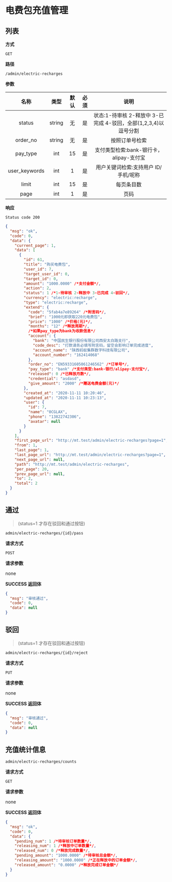 # 电费包充值管理

## 列表

**方式**

`GET`

**路径**

`/admin/electric-recharges`

**参数**

|     名称      |  类型  | 默认 | 必须 |                              说明                               |
| :-----------: | :----: | :--: | :--: | :-------------------------------------------------------------: |
|    status     | string |  无  |  是  | 状态:1-待审核 2-释放中 3-已完成 4-驳回，全部(1,2,3,4)以逗号分割 |
|   order_no    | string |  无  |  是  |                         按照订单号检索                          |
|   pay_type    |  int   |  15  |  是  |             支付类型检索:bank-银行卡，alipay-支付宝             |
| user_keywords |  int   |  1   |  是  |              用户关键词检索:支持用户 ID/手机/呢称               |
|     limit     |  int   |  15  |  是  |                           每页条目数                            |
|     page      |  int   |  1   |  是  |                              页码                               |

**响应**

`Status code 200`

```json
{
  "msg": "ok",
  "code": 0,
  "data": {
    "current_page": 1,
    "data": [
      {
        "id": 61,
        "title": "购买电费包",
        "user_id": 7,
        "target_user_id": 0,
        "target_id": 0,
        "amount": "1000.0000" /*支付金额*/,
        "action": 2,
        "status": 1 /*1-待审核 2-释放中 3-已完成 4-驳回*/,
        "currency": "electric:recharge",
        "type": "electric:recharge",
        "extend": {
          "code": "5fab4a7e89264" /*附言码*/,
          "brief": "1000元即获取220元电费包",
          "price": "1000" /*价格(元)*/,
          "months": "12" /*释放周期*/,
          /*如果pay_type为bank为收款信息*/
          "account": {
            "bank": "中国民生银行股份有限公司西安太白路支行",
            "code_desc": "打款请务必填写附言码，留空会影响订单完成进度",
            "account_name": "陕西蚂蚁集群数字科技有限公司",
            "account_number": "162414068"
          },
          "order_no": "EN59331605061246562" /*订单号*/,
          "pay_type": "bank" /*支付类型:bank-银行/alipay-支付宝*/,
          "released": 0 /*已释放月数*/,
          "credential": "asdasd",
          "give_amount": "2000" /*赠送电费金额(元)*/
        },
        "created_at": "2020-11-11 10:20:46",
        "updated_at": "2020-11-11 10:23:13",
        "user": {
          "id": 7,
          "name": "0CGLAX",
          "phone": "13822742306",
          "avatar": null
        }
      }
    ],
    "first_page_url": "http://mt.test/admin/electric-recharges?page=1",
    "from": 1,
    "last_page": 1,
    "last_page_url": "http://mt.test/admin/electric-recharges?page=1",
    "next_page_url": null,
    "path": "http://mt.test/admin/electric-recharges",
    "per_page": 20,
    "prev_page_url": null,
    "to": 2,
    "total": 2
  }
}
```

## 通过

> (status=1 才存在驳回和通过按钮)

`admin/electric-recharges/{id}/pass`

**请求方式**

`POST`

**请求参数**

none

**SUCCESS 返回体**

```json
{
  "msg": "审核通过",
  "code": 0,
  "data": null
}
```

## 驳回

> (status=1 才存在驳回和通过按钮)

`admin/electric-recharges/{id}/reject`

**请求方式**

`PUT`

**请求参数**

none

**SUCCESS 返回体**

```json
{
  "msg": "审核通过",
  "code": 0,
  "data": null
}
```

## 充值统计信息

`admin/electric-recharges/counts`

**请求方式**

`GET`

**请求参数**

none

**SUCCESS 返回体**

```json
{
  "msg": "ok",
  "code": 0,
  "data": {
    "pending_num": 1 /*待审核订单数量*/,
    "releasing_num": 1 /*释放中订单数量*/,
    "released_num": 0 /*释放完成数量*/,
    "pending_amount": "1000.0000" /*待审核总金额*/,
    "releasing_amount": "1000.0000" /*正在释放中的订单金额*/,
    "released_amount": "0.0000" /*释放完成订单金额*/
  }
}
```
